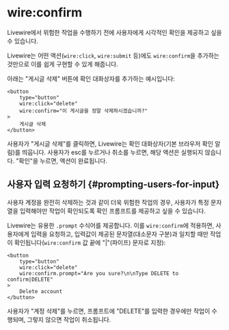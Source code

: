 # wire:confirm
Livewire에서 위험한 작업을 수행하기 전에 사용자에게 시각적인 확인을 제공하고 싶을 수 있습니다.

Livewire는 어떤 액션(`wire:click`, `wire:submit` 등)에도 `wire:confirm`을 추가하는 것만으로 이를 쉽게 구현할 수 있게 해줍니다.

아래는 "게시글 삭제" 버튼에 확인 대화상자를 추가하는 예시입니다:

```blade {4}
<button
    type="button"
    wire:click="delete"
    wire:confirm="이 게시글을 정말 삭제하시겠습니까?"
>
    게시글 삭제
</button>
```

사용자가 "게시글 삭제"를 클릭하면, Livewire는 확인 대화상자(기본 브라우저 확인 알림)를 띄웁니다. 사용자가 esc를 누르거나 취소를 누르면, 해당 액션은 실행되지 않습니다. "확인"을 누르면, 액션이 완료됩니다.

## 사용자 입력 요청하기 {#prompting-users-for-input}

사용자 계정을 완전히 삭제하는 것과 같이 더욱 위험한 작업의 경우, 사용자가 특정 문자열을 입력해야만 작업이 확인되도록 확인 프롬프트를 제공하고 싶을 수 있습니다.

Livewire는 유용한 `.prompt` 수식어를 제공합니다. 이를 `wire:confirm`에 적용하면, 사용자에게 입력을 요청하고, 입력값이 제공된 문자열(대소문자 구분)과 일치할 때만 작업이 확인됩니다(`wire:confirm` 값 끝에 "|"(파이프) 문자로 지정):

```blade {4}
<button
    type="button"
    wire:click="delete"
    wire:confirm.prompt="Are you sure?\n\nType DELETE to confirm|DELETE"
>
    Delete account
</button>
```

사용자가 "계정 삭제"를 누르면, 프롬프트에 "DELETE"를 입력한 경우에만 작업이 수행되며, 그렇지 않으면 작업이 취소됩니다.

